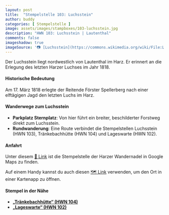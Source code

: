```yaml
---
layout: post
title:  "Stempelstelle 103: Luchsstein"
author: buddy
categories: [ Stempelstelle ]
image: assets/images/stampboxes/103-luchsstein.jpg
description: "HWN 103: Luchsstein | Lautenthal"
comments: false
imageshadow: true
imageSource: '📷 [Luchsstein](https://commons.wikimedia.org/wiki/File:Luchsstein.jpg) von <a href="https://de.wikipedia.org/wiki/Benutzer:Hejkal" class="extiw" title="de:Benutzer:Hejkal">Hejkal</a> unter Lizenz [CC BY-SA 2.0](https://creativecommons.org/licenses/by-sa/2.0)'
---
```


Der Luchsstein liegt nordwestlich von Lautenthal im Harz. Er erinnert an die Erlegung des letzten Harzer Luchses im Jahr 1818. 

#### Historische Bedeutung

Am 17. März 1818 erlegte der Reitende Förster Spellerberg nach einer elftägigen Jagd den letzten Luchs im Harz. 

#### Wanderwege zum Luchsstein

- **Parkplatz Sternplatz**: Von hier führt ein breiter, beschilderter Forstweg direkt zum Luchsstein. 
- **Rundwanderung**: Eine Route verbindet die Stempelstellen Luchsstein (HWN 103), Tränkebachhütte (HWN 104) und Lageswarte (HWN 102). 

#### Anfahrt

Unter diesem [📍 Link](https://www.google.com/maps/dir/?api=1&origin=&destination=51.88032%2C%2010.25558) ist die Stempelstelle der Harzer Wandernadel in Google Maps zu finden.

<div class="android-only">
  Auf einem Handy kannst du auch diesen 
  <a href="geo:51.88032,10.25558">🗺️ Link</a> 
  verwenden, um den Ort in einer Kartenapp zu öffnen.
  <p></p>
</div>

#### Stempel in der Nähe

- [**„Tränkebachhütte“ (HWN 104)**](/stempelstelle-104-traenkebachhuette)
- [**„Lageswarte“ (HWN 102)**](/stempelstelle-102-lageswarte)
